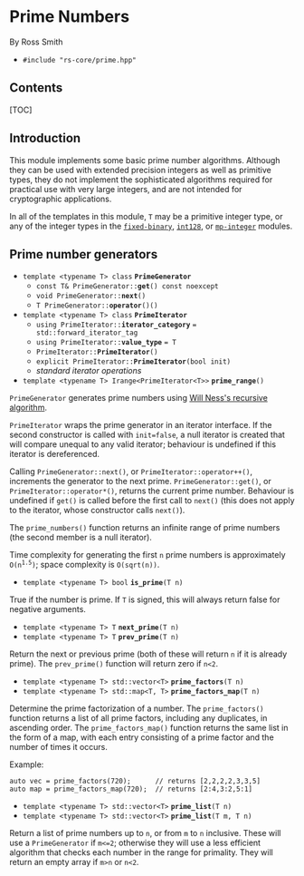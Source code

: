 # Prime Numbers #

By Ross Smith

* `#include "rs-core/prime.hpp"`

## Contents ##

[TOC]

## Introduction ##

This module implements some basic prime number algorithms. Although they can
be used with extended precision integers as well as primitive types, they do
not implement the sophisticated algorithms required for practical use with
very large integers, and are not intended for cryptographic applications.

In all of the templates in this module, `T` may be a primitive integer type,
or any of the integer types in the [`fixed-binary`](fixed-binary.html),
[`int128`](int128.html), or [`mp-integer`](mp-integer.html) modules.

## Prime number generators ##

* `template <typename T> class` **`PrimeGenerator`**
    * `const T& PrimeGenerator::`**`get`**`() const noexcept`
    * `void PrimeGenerator::`**`next`**`()`
    * `T PrimeGenerator::`**`operator`**`()()`
* `template <typename T> class` **`PrimeIterator`**
    * `using PrimeIterator::`**`iterator_category`** `= std::forward_iterator_tag`
    * `using PrimeIterator::`**`value_type`** `= T`
    * `PrimeIterator::`**`PrimeIterator`**`()`
    * `explicit PrimeIterator::`**`PrimeIterator`**`(bool init)`
    * _standard iterator operations_
* `template <typename T> Irange<PrimeIterator<T>>` **`prime_range`**`()`

`PrimeGenerator` generates prime numbers using
[Will Ness's recursive algorithm](https://stackoverflow.com/questions/2211990/how-to-implement-an-efficient-infinite-generator-of-prime-numbers-in-python).

`PrimeIterator` wraps the prime generator in an iterator interface. If the
second constructor is called with `init=false`, a null iterator is created
that will compare unequal to any valid iterator; behaviour is undefined if
this iterator is dereferenced.

Calling `PrimeGenerator::next()`, or `PrimeIterator::operator++()`, increments
the generator to the next prime. `PrimeGenerator::get()`, or
`PrimeIterator::operator*()`, returns the current prime number. Behaviour is
undefined if `get()` is called before the first call to `next()` (this does
not apply to the iterator, whose constructor calls `next()`).

The `prime_numbers()` function returns an infinite range of prime numbers (the
second member is a null iterator).

Time complexity for generating the first `n` prime numbers is approximately
<code>O(n<sup>1.5</sup>)</code>; space complexity is `O(sqrt(n))`.

* `template <typename T> bool` **`is_prime`**`(T n)`

True if the number is prime. If `T` is signed, this will always return false
for negative arguments.

* `template <typename T> T` **`next_prime`**`(T n)`
* `template <typename T> T` **`prev_prime`**`(T n)`

Return the next or previous prime (both of these will return `n` if it is
already prime). The `prev_prime()` function will return zero if `n<2`.

* `template <typename T> std::vector<T>` **`prime_factors`**`(T n)`
* `template <typename T> std::map<T, T>` **`prime_factors_map`**`(T n)`

Determine the prime factorization of a number. The `prime_factors()` function
returns a list of all prime factors, including any duplicates, in ascending
order. The `prime_factors_map()` function returns the same list in the form of
a map, with each entry consisting of a prime factor and the number of times it
occurs.

Example:

    auto vec = prime_factors(720);      // returns [2,2,2,2,3,3,5]
    auto map = prime_factors_map(720);  // returns [2:4,3:2,5:1]

* `template <typename T> std::vector<T>` **`prime_list`**`(T n)`
* `template <typename T> std::vector<T>` **`prime_list`**`(T m, T n)`

Return a list of prime numbers up to `n`, or from `m` to `n` inclusive. These
will use a `PrimeGenerator` if `m<=2`; otherwise they will use a less
efficient algorithm that checks each number in the range for primality. They
will return an empty array if `m>n` or `n<2`.
